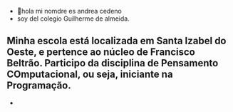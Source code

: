 - 👋hola mi nomdre es andrea cedeno
- soy del colegio Guilherme de almeida.

Minha escola está localizada em Santa Izabel do Oeste, e pertence ao núcleo de Francisco Beltrão.
Participo da disciplina de Pensamento COmputacional, ou seja, iniciante na Programação.
- 
- 

<!---
andrea0446/andrea0446 is a ✨ special ✨ repository because its `README.md` (this file) appears on your GitHub profile.
You can click the Preview link to take a look at your changes.
--->
